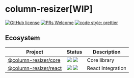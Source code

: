 # column-resizer[WIP]

[![GitHub license](https://img.shields.io/badge/license-MIT-blue.svg)](https://github.com/Runjuu/column-resizer/blob/main/LICENSE) [![PRs Welcome](https://img.shields.io/badge/PRs-welcome-brightgreen.svg)](#contributing) [![code style: prettier](https://img.shields.io/badge/code_style-prettier-ff69b4.svg?style=flat)](https://github.com/prettier/prettier)

## Ecosystem

| **Project**                               | **Status**                                                                                                                                                                                                                                                      | **Description**   |
| ----------------------------------------- | --------------------------------------------------------------------------------------------------------------------------------------------------------------------------------------------------------------------------------------------------------------- | ----------------- |
| [@column-resizer/core](./packages/core)   | ![](https://img.shields.io/npm/v/@column-resizer/core.svg?style=flat) [![](https://img.shields.io/bundlephobia/min/@column-resizer/core?label=bundle%20size&colorA=373737&colorB=0A70E9&style=flat)](https://bundlephobia.com/result?p=@column-resizer/core)    | Core library      |
| [@column-resizer/react](./packages/react) | ![](https://img.shields.io/npm/v/@column-resizer/react.svg?style=flat) [![](https://img.shields.io/bundlephobia/min/@column-resizer/react?label=bundle%20size&colorA=373737&colorB=0A70E9&style=flat)](https://bundlephobia.com/result?p=@column-resizer/react) | React integration |
